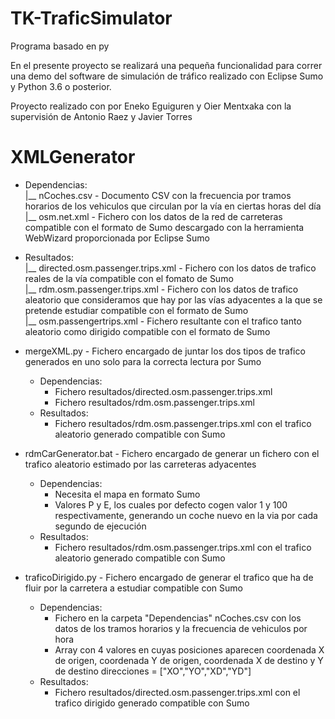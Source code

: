 # TK-TraficSimulator

Programa basado en py

En el presente proyecto se realizará una pequeña funcionalidad para correr una demo del software de simulación de tráfico realizado con Eclipse Sumo y Python 3.6 o posterior.

Proyecto realizado con por Eneko Eguiguren y Oier Mentxaka con la supervisión de Antonio Raez y Javier Torres

# XMLGenerator

* Dependencias: <br />
  |__ nCoches.csv - Documento CSV con la frecuencia por tramos horarios de los vehiculos que circulan por la vía en ciertas horas del día <br />
  |__ osm.net.xml - Fichero con los datos de la red de carreteras compatible con el formato de Sumo descargado con la herramienta WebWizard proporcionada por Eclipse Sumo <br />
  
* Resultados:   <br />
  |__ directed.osm.passenger.trips.xml - Fichero con los datos de trafico reales de la vía compatible con el fomato de Sumo <br />
  |__ rdm.osm.passenger.trips.xml - Fichero con los datos de trafico aleatorio que consideramos que hay por las vías adyacentes a la que se pretende estudiar compatible con el formato de Sumo <br />
  |__ osm.passengertrips.xml - Fichero resultante con el trafico tanto aleatorio como dirigido compatible con el formato de Sumo <br />

* mergeXML.py - Fichero encargado de juntar los dos tipos de trafico generados en uno solo para la correcta lectura por Sumo
    - Dependencias: <br />
       - Fichero resultados/directed.osm.passenger.trips.xml <br />
       - Fichero resultados/rdm.osm.passenger.trips.xml <br />
    - Resultados: <br />
       - Fichero resultados/rdm.osm.passenger.trips.xml con el trafico aleatorio generado compatible con Sumo <br />
* rdmCarGenerator.bat - Fichero encargado de generar un fichero con el trafico aleatorio estimado por las carreteras adyacentes <br />
    - Dependencias: <br />
       - Necesita el mapa en formato Sumo <br />
       - Valores P y E, los cuales por defecto cogen valor 1 y 100 respectivamente, generando un coche nuevo en la via por cada segundo de ejecución <br />
    - Resultados: <br />
       - Fichero resultados/rdm.osm.passenger.trips.xml con el trafico aleatorio generado compatible con Sumo <br />
* traficoDirigido.py - Fichero encargado de generar el trafico que ha de fluir por la carretera a estudiar compatible con Sumo<br />
    - Dependencias:<br />
       - Fichero en la carpeta "Dependencias" nCoches.csv con los datos de los tramos horarios y la frecuencia de vehiculos por hora <br />
       - Array con 4 valores en cuyas posiciones aparecen coordenada X de origen, coordenada Y de origen, coordenada X de destino y Y de destino direcciones = ["XO","YO","XD","YD"] <br />
    - Resultados: <br />
       - Fichero resultados/directed.osm.passenger.trips.xml con el trafico dirigido generado compatible con Sumo <br />
       

